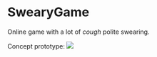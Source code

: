 # SwearyGame
Online game with a lot of *cough* polite swearing.

Concept prototype:
<img src="https://image.prntscr.com/image/9N3StajvSpKIJds5iCON_g.png"></img>
